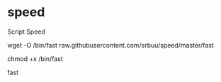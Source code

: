 # speed
Script Speed  

wget -O /bin/fast raw.githubusercontent.com/srbuu/speed/master/fast

chmod +x /bin/fast

fast
